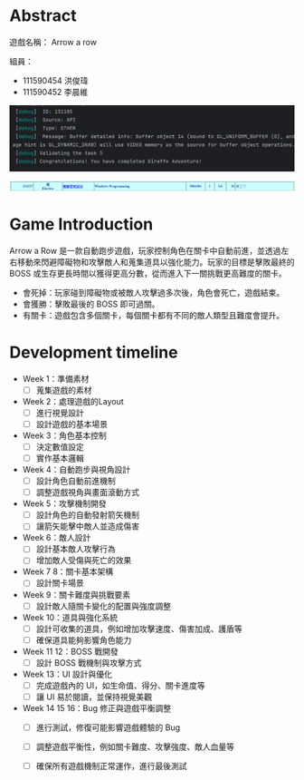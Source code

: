 # Abstract

遊戲名稱： Arrow a row

組員：

- 111590454 洪俊瑋
- 111590452 李晨維

![lab](./lab1.png)  

![grades](./Grade.png)



# Game Introduction

Arrow a Row 是一款自動跑步遊戲，玩家控制角色在關卡中自動前進，並透過左右移動來閃避障礙物和攻擊敵人和蒐集道具以強化能力。玩家的目標是擊敗最終的 BOSS 或生存更長時間以獲得更高分數，從而進入下一關挑戰更高難度的關卡。

- 會死掉：玩家碰到障礙物或被敵人攻擊過多次後，角色會死亡，遊戲結束。
- 會獲勝：擊敗最後的 BOSS 即可過關。
- 有關卡：遊戲包含多個關卡，每個關卡都有不同的敵人類型且難度會提升。


# Development timeline

- Week 1：準備素材  
  - [ ] 蒐集遊戲的素材  

- Week 2：處理遊戲的Layout  
  - [ ] 進行視覺設計
  - [ ] 設計遊戲的基本場景  

- Week 3：角色基本控制  
  - [ ] 決定數值設定  
  - [ ] 實作基本邏輯  

- Week 4：自動跑步與視角設計  
  - [ ] 設計角色自動前進機制  
  - [ ] 調整遊戲視角與畫面滾動方式  

- Week 5：攻擊機制開發  
  - [ ] 設計角色的自動發射箭矢機制  
  - [ ] 讓箭矢能擊中敵人並造成傷害  

- Week 6：敵人設計  
  - [ ] 設計基本敵人攻擊行為  
  - [ ] 增加敵人受傷與死亡的效果  

- Week 7 8：關卡基本架構  
  - [ ] 設計關卡場景
  
- Week 9：關卡難度與挑戰要素  
  - [ ] 設計敵人隨關卡變化的配置與強度調整  

- Week 10：道具與強化系統  
  - [ ] 設計可收集的道具，例如增加攻擊速度、傷害加成、護盾等  
  - [ ] 確保道具能夠影響角色能力  

- Week 11 12：BOSS 戰開發  
  - [ ] 設計 BOSS 戰機制與攻擊方式  
  
- Week 13：UI 設計與優化  
  - [ ] 完成遊戲內的 UI，如生命值、得分、關卡進度等  
  - [ ] 讓 UI 易於閱讀，並保持視覺美觀  

- Week 14 15 16：Bug 修正與遊戲平衡調整  
  - [ ] 進行測試，修復可能影響遊戲體驗的 Bug  
  - [ ] 調整遊戲平衡性，例如關卡難度、攻擊強度、敵人血量等  
  - [ ] 確保所有遊戲機制正常運作，進行最後測試 
  